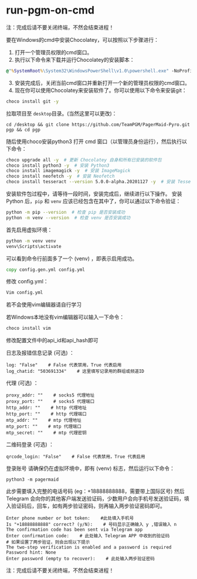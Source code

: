 # run-pgm-on-cmd

注：完成后请不要关闭终端，不然会结束进程！

要在Windows的cmd中安装Chocolatey，可以按照以下步骤进行：

1. 打开一个管理员权限的cmd窗口。
2. 执行以下命令来下载并运行Chocolatey的安装脚本：

```cmd
@"%SystemRoot%\System32\WindowsPowerShell\v1.0\powershell.exe" -NoProfile -InputFormat None -ExecutionPolicy Bypass -Command "iex ((New-Object System.Net.WebClient).DownloadString('https://chocolatey.org/install.ps1'))" && SET "PATH=%PATH%;%ALLUSERSPROFILE%\chocolatey\bin"
```

3. 安装完成后，关闭当前cmd窗口并重新打开一个新的管理员权限的cmd窗口。
4. 现在你可以使用Chocolatey来安装软件了。你可以使用以下命令来安装git：

```cmd
choco install git -y
```

拉取项目至 ```desktop```目录。(当然这里可以更改)：
```
cd /desktop && git clone https://github.com/TeamPGM/PagerMaid-Pyro.git pgp && cd pgp
```

随后使用choco安装python3
 打开 cmd 窗口（以管理员身份运行），然后执行以下命令：

```bash
choco upgrade all -y  # 更新 Chocolatey 自身和所有已安装的软件包
choco install python3 -y  # 安装 Python3
choco install imagemagick -y  # 安装 ImageMagick
choco install neofetch -y  # 安装 Neofetch
choco install tesseract --version 5.0.0-alpha.20201127 -y  # 安装 Tesseract OCR（注意：这里安装的是 Tesseract 5 的预览版本）
```
安装软件包过程中，请等待一段时间，安装完成后，继续进行以下操作。
安装 Python 后，`pip` 和 `venv` 应该已经包含在其中了，你可以通过以下命令验证：

```bash
python -m pip --version  # 检查 pip 是否安装成功
python -m venv --version  # 检查 venv 是否安装成功
```


首先启用虚拟环境：


```cmd
python -m venv venv
venv\Scripts\activate
```
可以看到命令行前面多了一个 (venv) ，即表示启用成功。

```cmd
copy config.gen.yml config.yml
```

修改 config.yml：

```cmd
Vim config.yml
```

若不会使用vim编辑器请自行学习

若Windows本地没有vim编辑器可以输入一下命令：

```cmd
choco install vim
```

修改配置文件中的api_id和api_hash即可

日志及报错信息记录 (可选) ：

```
log: "False"    # False 代表禁用，True 代表启用
log_chatid: "503691334"    # 这里填写记录用的群组或频道ID
```

代理 (可选) ：

```
proxy_addr: ""    # socks5 代理地址
proxy_port: ""    # socks5 代理端口
http_addr: ""    # http 代理地址
http_port: ""    # http 代理端口
mtp_addr: ""    # mtp 代理地址
mtp_port: ""    # mtp 代理端口
mtp_secret: ""    # mtp 代理密钥
```

二维码登录 (可选) ：

```
qrcode_login: "False"    # False 代表禁用，True 代表启用
```

登录账号 请确保仍在虚拟环境中，即有 (venv) 标志，然后运行以下命令：

```
python3 -m pagermaid
```

此步需要填入完整的电话号码 (eg：+18888888888，需要带上国际区号) 然后 Telegram 会向你的其他客户端发送验证码，少数用户会向手机号发送验证码，填入验证码后，回车，如有两步验证密码，则再输入两步验证密码即可。

```
Enter phone number or bot token:    #此处填入手机号
Is "+18888888888" correct? (y/N):    # 号码显示正确输入 y ,错误输入 n
The confirmation code has been sent via Telegram app
Enter confirmation code:    # 此处输入 Telegram APP 中收到的验证码
# 如果设置了两步验证，则会出现以下提示
The two-step verification is enabled and a password is required
Password hint: None
Enter password (empty to recover):    # 此处输入两步验证密码
```

注：完成后请不要关闭终端，不然会结束进程！
